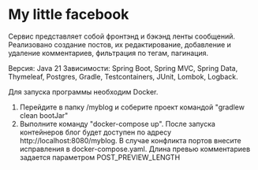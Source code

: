 # My little facebook

Сервис представляет собой фронтэнд и бэкэнд ленты сообщений. Реализовано создание постов, их редактирование, добавление и удаление комментариев, 
фильтрация по тегам, пагинация. 

Версия: Java 21
Зависимости: Spring Boot, Spring MVC, Spring Data, Thymeleaf, Postgres, Gradle, Testcontainers, JUnit, Lombok, Logback.

Для запуска программы необходим Docker. 
1) Перейдите в папку /myblog и соберите проект командой "gradlew clean bootJar"
2) Выполните команду "docker-compose up". После запуска контейнеров блог будет доступен по адресу http://localhost:8080/myblog. 
В случае конфликта портов внесите исправления в docker-compose.yaml. Длина превью комментариев задается параметром POST_PREVIEW_LENGTH 
